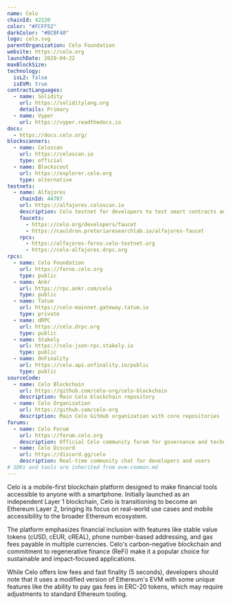 ```yaml
---
name: Celo
chainId: 42220
color: "#FCFF52"
darkColor: "#BCBF40"
logo: celo.svg
parentOrganization: Celo Foundation
website: https://celo.org
launchDate: 2020-04-22
maxBlockSize: 
technology:
  isL2: false
  isEVM: true
contractLanguages:
  - name: Solidity
    url: https://soliditylang.org
    details: Primary
  - name: Vyper
    url: https://vyper.readthedocs.io
docs:
  - https://docs.celo.org/
blockscanners:
  - name: Celoscan
    url: https://celoscan.io
    type: official
  - name: Blockscout
    url: https://explorer.celo.org
    type: alternative
testnets:
  - name: Alfajores
    chainId: 44787
    url: https://alfajores.celoscan.io
    description: Celo testnet for developers to test smart contracts and dApps before mainnet deployment.
    faucets:
      - https://celo.org/developers/faucet
      - https://cauldron.pretoriaresearchlab.io/alfajores-faucet
    rpcs:
      - https://alfajores-forno.celo-testnet.org
      - https://celo-alfajores.drpc.org
rpcs:
  - name: Celo Foundation
    url: https://forno.celo.org
    type: public
  - name: Ankr
    url: https://rpc.ankr.com/celo
    type: public
  - name: Tatum
    url: https://celo-mainnet.gateway.tatum.io
    type: private
  - name: dRPC
    url: https://celo.drpc.org
    type: public
  - name: Stakely
    url: https://celo-json-rpc.stakely.io
    type: public
  - name: OnFinality
    url: https://celo.api.onfinality.io/public
    type: public
sourceCode:
  - name: Celo Blockchain
    url: https://github.com/celo-org/celo-blockchain
    description: Main Celo blockchain repository
  - name: Celo Organization
    url: https://github.com/celo-org
    description: Main Celo GitHub organization with core repositories
forums:
  - name: Celo Forum
    url: https://forum.celo.org
    description: Official Celo community forum for governance and technical discussions
  - name: Celo Discord
    url: https://discord.gg/celo
    description: Real-time community chat for developers and users
# SDKs and tools are inherited from evm-common.md
---
```


Celo is a mobile-first blockchain platform designed to make financial tools accessible to anyone with a smartphone. Initially launched as an independent Layer 1 blockchain, Celo is transitioning to become an Ethereum Layer 2, bringing its focus on real-world use cases and mobile accessibility to the broader Ethereum ecosystem.

The platform emphasizes financial inclusion with features like stable value tokens (cUSD, cEUR, cREAL), phone number-based addressing, and gas fees payable in multiple currencies. Celo's carbon-negative blockchain and commitment to regenerative finance (ReFi) make it a popular choice for sustainable and impact-focused applications.

While Celo offers low fees and fast finality (5 seconds), developers should note that it uses a modified version of Ethereum's EVM with some unique features like the ability to pay gas fees in ERC-20 tokens, which may require adjustments to standard Ethereum tooling.